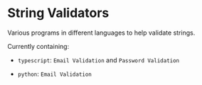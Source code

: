 # String Validators

Various programs in different languages to help validate strings.

Currently containing:

- `typescript`: `Email Validation` and `Password Validation`

- `python`: `Email Validation`
